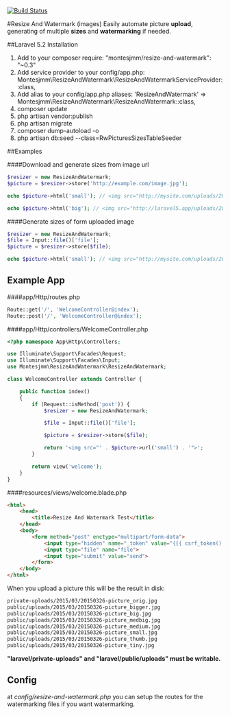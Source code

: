 [![Build Status](https://travis-ci.org/montes/resize-and-watermark.svg)](https://travis-ci.org/montes/resize-and-watermark)

#Resize And Watermark (images)
Easily automate picture **upload**, generating of multiple **sizes** and **watermarking** if needed.

##Laravel 5.2 Installation

1. Add to your composer require: "montesjmm/resize-and-watermark": "~0.3"
2. Add service provider to your config/app.php: Montesjmm\ResizeAndWatermark\ResizeAndWatermarkServiceProvider::class,
3. Add alias to your config/app.php aliases: 'ResizeAndWatermark' => Montesjmm\ResizeAndWatermark\ResizeAndWatermark::class,
4. composer update
5. php artisan vendor:publish
6. php artisan migrate
7. composer dump-autoload -o
8. php artisan db:seed --class=RwPicturesSizesTableSeeder

##Examples

####Download and generate sizes from image url
```php
$resizer = new ResizeAndWatermark;
$picture = $resizer->store('http://example.com/image.jpg');

echo $picture->html('small'); // <img src="http://mysite.com/uploads/2015/03/20150327-picture_small.jpg">

echo $picture->html('big'); // <img src="http://laravel5.app/uploads/2015/03/20150327-picture_big.jpg">
```

####Generate sizes of form uploaded image
```php
$resizer = new ResizeAndWatermark;
$file = Input::file()['file'];
$picture = $resizer->store($file);

echo $picture->html('small'); // <img src="http://mysite.com/uploads/2015/03/20150327-picture_small.jpg">
```

## Example App

####app/Http/routes.php
```php
Route::get('/', 'WelcomeController@index');
Route::post('/', 'WelcomeController@index');
```
####app/Http/controllers/WelcomeController.php
```php
<?php namespace App\Http\Controllers;

use Illuminate\Support\Facades\Request;
use Illuminate\Support\Facades\Input;
use Montesjmm\ResizeAndWatermark\ResizeAndWatermark;

class WelcomeController extends Controller {

	public function index()
	{
		if (Request::isMethod('post')) {
			$resizer = new ResizeAndWatermark;

			$file = Input::file()['file'];

			$picture = $resizer->store($file);

			return '<img src="' . $picture->url('small') . '">';
		}

		return view('welcome');
	}
}
```
####resources/views/welcome.blade.php
```html
<html>
	<head>
		<title>Resize And Watermark Test</title>
	</head>
	<body>
		<form method="post" enctype="multipart/form-data">
			<input type="hidden" name="_token" value="{{{ csrf_token() }}}">
			<input type="file" name="file">
			<input type="submit" value="send">
		</form>
	</body>
</html>
```

When you upload a picture this will be the result in disk:
```bash
private-uploads/2015/03/20150326-picture_orig.jpg
public/uploads/2015/03/20150326-picture_bigger.jpg
public/uploads/2015/03/20150326-picture_big.jpg
public/uploads/2015/03/20150326-picture_medbig.jpg
public/uploads/2015/03/20150326-picture_medium.jpg
public/uploads/2015/03/20150326-picture_small.jpg
public/uploads/2015/03/20150326-picture_thumb.jpg
public/uploads/2015/03/20150326-picture_tiny.jpg
```

**"laravel/private-uploads" and "laravel/public/uploads" must be writable.**


## Config
at _config/resize-and-watermark.php_ you can setup the routes for the watermarking files if you want watermarking.

